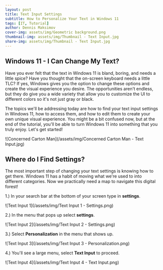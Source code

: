 ```yaml
---
layout: post
title: Text Input Settings
subtitle: How to Personalize Your Text in Windows 11
tags: [IT, Tutorial]
author: Dennis Maksimov
cover-img: assets/img/Geometric background.png
thumbnail-img: assets/img/Thumbnail - Text Input.jpg
share-img: assets/img/Thumbnail - Text Input.jpg
---
```


## Windows 11 - I Can Change My Text?

Have you ever felt that the text in Windows 11 is bland, boring, and needs a little spice? Have you thought that the on-screen keyboard needs a little TLC? If yes, Windows gives you the option to change these options and create the visual experience you desire. The opportunities aren't endless, but they do give you a wide variety that allow you to customize the UI to different colors so it's not just gray or black.

The topics we'll be addressing today are how to find your text input settings in Windows 11, how to access them, and how to edit them to create your own unique visual experience. You might be a bit confused now,  but at the end of the tutorial, you'll be able to turn Windows 11 into something that you truly enjoy. Let's get started!

![Concerned Carton Man](/assets/img/Concerned Carton Man - Text Input.jpg)

## Where do I Find Settings?

The most important step of changing your text settings is knowing how to get there. Windows 11 has a habit of moving what we're used to into different categories. Now we practically need a map to navigate this digital forest! 

1.) In your search bar at the bottom of your screen type in **settings**.

![Text Input 1](/assets/img/Text Input 1 - Settings.png)

2.) In the menu that pops up select **settings**.

![Text Input 2](/assets/img/Text Input 2 - Settings.png)

3.) Select **Personalization** in the menu that shows up.

![Text Input 3](/assets/img/Text Input 3 - Personalization.png)

4.) You'll see a large menu, select **Text Input** to proceed.

![Text Input 4](/assets/img/Text Input 4 - Text Input.png)


